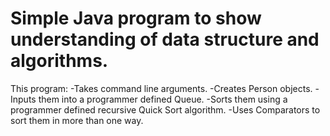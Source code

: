 # Simple Java program to show understanding of data structure and algorithms.

This program:
-Takes command line arguments.
-Creates Person objects.
-Inputs them into a programmer defined Queue.
-Sorts them using a programmer defined recursive Quick Sort algorithm.
-Uses Comparators to sort them in more than one way.
